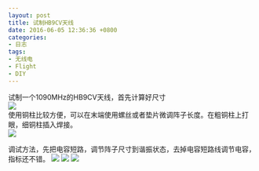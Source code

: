 ```yaml
---
layout: post
title: 试制HB9CV天线
date: 2016-06-05 12:36:36 +0800
categories:
- 日志
tags:
- 无线电
- Flight
- DIY
---
```


试制一个1090MHz的HB9CV天线，首先计算好尺寸    
![](https://github.com/bh3nvn/bh3nvn.github.io/blob/master/image/2016-06-05-01.jpg)    
使用铜柱比较方便，可以在末端使用螺丝或者垫片微调阵子长度。在粗铜柱上打眼，细铜柱插入焊接。        
![](https://github.com/bh3nvn/bh3nvn.github.io/blob/master/image/2016-06-05-02.jpg)    

调试方法，先把电容短路，调节阵子尺寸到谐振状态，去掉电容短路线调节电容，指标还不错。 
![](https://github.com/bh3nvn/bh3nvn.github.io/blob/master/image/2016-06-05-03.png)
![](https://github.com/bh3nvn/bh3nvn.github.io/blob/master/image/2016-06-05-04.png)
![](https://github.com/bh3nvn/bh3nvn.github.io/blob/master/image/2016-06-05-05.png)


